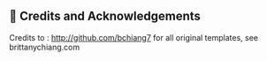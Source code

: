 ## 🚨 Credits and Acknowledgements

Credits to : http://github.com/bchiang7 for all original templates, see brittanychiang.com

